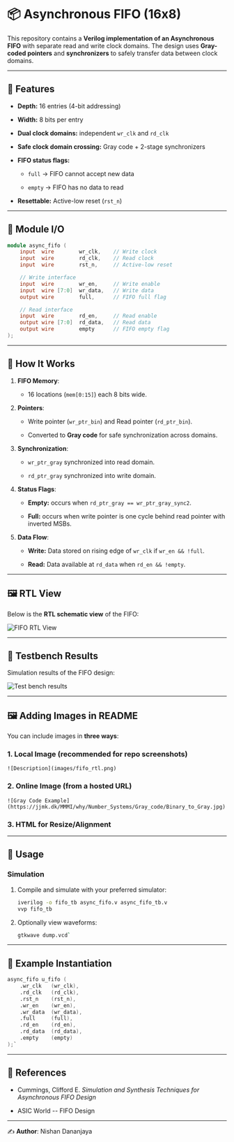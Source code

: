 📦 Asynchronous FIFO (16x8)
===========================

This repository contains a **Verilog implementation of an Asynchronous FIFO** with separate read and write clock domains. The design uses **Gray-coded pointers** and **synchronizers** to safely transfer data between clock domains.

* * * * *

🔹 Features
-----------

-   **Depth:** 16 entries (4-bit addressing)

-   **Width:** 8 bits per entry

-   **Dual clock domains:** independent `wr_clk` and `rd_clk`

-   **Safe clock domain crossing:** Gray code + 2-stage synchronizers

-   **FIFO status flags:**

    -   `full` → FIFO cannot accept new data

    -   `empty` → FIFO has no data to read

-   **Resettable:** Active-low reset (`rst_n`)

* * * * *

🔧 Module I/O
-------------

```verilog
module async_fifo (
    input  wire        wr_clk,    // Write clock
    input  wire        rd_clk,    // Read clock
    input  wire        rst_n,     // Active-low reset

    // Write interface
    input  wire        wr_en,     // Write enable
    input  wire [7:0]  wr_data,   // Write data
    output wire        full,      // FIFO full flag

    // Read interface
    input  wire        rd_en,     // Read enable
    output wire [7:0]  rd_data,   // Read data
    output wire        empty      // FIFO empty flag
);
```

* * * * *

📜 How It Works
---------------

1.  **FIFO Memory**:

    -   16 locations (`mem[0:15]`) each 8 bits wide.

2.  **Pointers**:

    -   Write pointer (`wr_ptr_bin`) and Read pointer (`rd_ptr_bin`).

    -   Converted to **Gray code** for safe synchronization across domains.

3.  **Synchronization**:

    -   `wr_ptr_gray` synchronized into read domain.

    -   `rd_ptr_gray` synchronized into write domain.

4.  **Status Flags**:

    -   **Empty:** occurs when `rd_ptr_gray == wr_ptr_gray_sync2`.

    -   **Full:** occurs when write pointer is one cycle behind read pointer with inverted MSBs.

5.  **Data Flow**:

    -   **Write:** Data stored on rising edge of `wr_clk` if `wr_en && !full`.

    -   **Read:** Data available at `rd_data` when `rd_en && !empty`.

* * * * *

🖼 RTL View
-----------

Below is the **RTL schematic view** of the FIFO:

![FIFO RTL View](https://github.com/user-attachments/assets/393443d6-3b26-4b09-8c31-ac6f418f883d)

* * * * *

🧪 Testbench Results
--------------------

Simulation results of the FIFO design:

![Test bench results](https://github.com/user-attachments/assets/465cce85-1ee8-4e49-ae72-9ab05ba1a487)

* * * * *


🖼 Adding Images in README
--------------------------

You can include images in **three ways**:

### 1\. Local Image (recommended for repo screenshots)

`![Description](images/fifo_rtl.png)`

### 2\. Online Image (from a hosted URL)

`![Gray Code Example](https://jjmk.dk/MMMI/why/Number_Systems/Gray_code/Binary_to_Gray.jpg)`

### 3\. HTML for Resize/Alignment




* * * * *

🚀 Usage
--------

### Simulation

1.  Compile and simulate with your preferred simulator:

    ```bash
    iverilog -o fifo_tb async_fifo.v async_fifo_tb.v
    vvp fifo_tb
    ```
1.  Optionally view waveforms:

    ```bash
    gtkwave dump.vcd`
    ```
* * * * *

🧩 Example Instantiation
------------------------

```verilog
async_fifo u_fifo (
    .wr_clk   (wr_clk),
    .rd_clk   (rd_clk),
    .rst_n    (rst_n),
    .wr_en    (wr_en),
    .wr_data  (wr_data),
    .full     (full),
    .rd_en    (rd_en),
    .rd_data  (rd_data),
    .empty    (empty)
);`
```
* * * * *

📘 References
-------------

-   Cummings, Clifford E. *Simulation and Synthesis Techniques for Asynchronous FIFO Design*

-   ASIC World -- FIFO Design

* * * * *

✍️ **Author**: Nishan Dananjaya